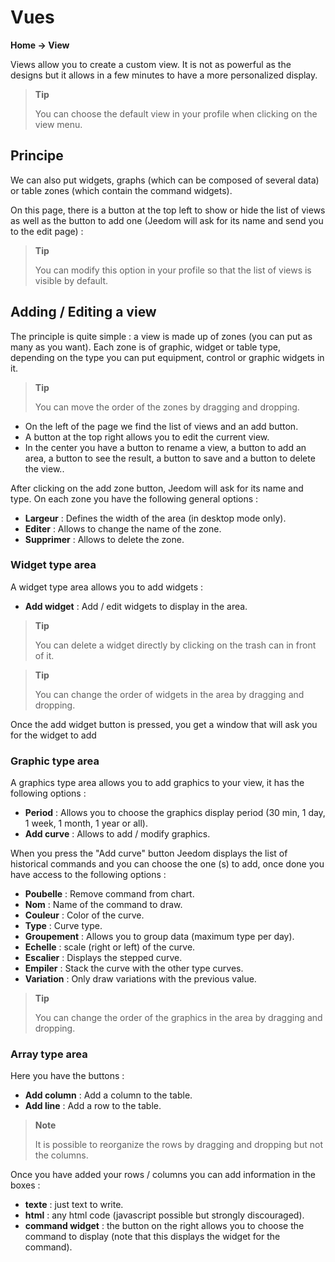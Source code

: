 # Vues
**Home → View**

Views allow you to create a custom view.
It is not as powerful as the designs but it allows in a few minutes to have a more personalized display.

> **Tip**
>
> You can choose the default view in your profile when clicking on the view menu.

## Principe

We can also put widgets, graphs (which can be composed of several data) or table zones (which contain the command widgets).

On this page, there is a button at the top left to show or hide the list of views as well as the button to add one (Jeedom will ask for its name and send you to the edit page) :

> **Tip**
>
> You can modify this option in your profile so that the list of views is visible by default.

## Adding / Editing a view

The principle is quite simple : a view is made up of zones (you can put as many as you want). Each zone is of graphic, widget or table type, depending on the type you can put equipment, control or graphic widgets in it.

> **Tip**
>
> You can move the order of the zones by dragging and dropping.

- On the left of the page we find the list of views and an add button.
- A button at the top right allows you to edit the current view.
- In the center you have a button to rename a view, a button to add an area, a button to see the result, a button to save and a button to delete the view..

After clicking on the add zone button, Jeedom will ask for its name and type.
On each zone you have the following general options :

- **Largeur** : Defines the width of the area (in desktop mode only).
- **Editer** : Allows to change the name of the zone.
- **Supprimer** : Allows to delete the zone.

### Widget type area

A widget type area allows you to add widgets :

- **Add widget** : Add / edit widgets to display in the area.

> **Tip**
>
> You can delete a widget directly by clicking on the trash can in front of it.

> **Tip**
>
> You can change the order of widgets in the area by dragging and dropping.

Once the add widget button is pressed, you get a window that will ask you for the widget to add

### Graphic type area

A graphics type area allows you to add graphics to your view, it has the following options :

- **Period** : Allows you to choose the graphics display period (30 min, 1 day, 1 week, 1 month, 1 year or all).
- **Add curve** : Allows to add / modify graphics.

When you press the &quot;Add curve&quot; button Jeedom displays the list of historical commands and you can choose the one (s) to add, once done you have access to the following options :

- **Poubelle** : Remove command from chart.
- **Nom** : Name of the command to draw.
- **Couleur** : Color of the curve.
- **Type** : Curve type.
- **Groupement** : Allows you to group data (maximum type per day).
- **Echelle** : scale (right or left) of the curve.
- **Escalier** : Displays the stepped curve.
- **Empiler** : Stack the curve with the other type curves.
- **Variation** : Only draw variations with the previous value.

> **Tip**
>
> You can change the order of the graphics in the area by dragging and dropping.

### Array type area

Here you have the buttons :

- **Add column** : Add a column to the table.
- **Add line** : Add a row to the table.

> **Note**
>
> It is possible to reorganize the rows by dragging and dropping but not the columns.

Once you have added your rows / columns you can add information in the boxes :

- **texte** : just text to write.
- **html** : any html code (javascript possible but strongly discouraged).
- **command widget** : the button on the right allows you to choose the command to display (note that this displays the widget for the command).


